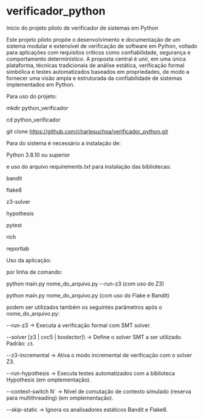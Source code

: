 # verificador_python
Início do projeto piloto de verificador de sistemas em Python

Este projeto piloto propõe o desenvolvimento e documentação de um sistema modular e extensível de verificação de software em Python, voltado para aplicações com requisitos críticos como confiabilidade, segurança e comportamento determinístico. A proposta central é unir, em uma única plataforma, técnicas tradicionais de análise estática, verificação formal simbólica e testes automatizados baseados em propriedades, de modo a fornecer uma visão ampla e estruturada da confiabilidade de sistemas implementados em Python.


Para uso do projeto:

mkdir python_verificador

cd python_verificador

git clone https://github.com/charlesuchoa/verificador_python.git


Para do sistema é necessário a instalação de:

Python 3.8.10 ou superior

e uso do arquivo requirements.txt para instalação das bibliotecas:

bandit

flake8

z3-solver

hypothesis

pytest

rich

reportlab


Uso da aplicação:

por linha de comando: 

python main.py nome_do_arquivo.py --run-z3 (com uso do Z3)

python main.py nome_do_arquivo.py (com uso do Flake e Bandit)


podem ser utilizados também os seguintes parâmetros após o nome_do_arquivo.py:

--run-z3  		-> Executa a verificação formal com SMT solver. 

--solver \[z3      | cvc5        | boolector]\   -> Define o solver SMT a ser utilizado. Padrão: `z3`. 

--z3-incremental	-> Ativa o modo incremental de verificação com o solver Z3.

--run-hypothesis	-> Executa testes automatizados com a biblioteca Hypothesis (em omplementação).

--context-switch N` 	-> Nível de comutação de contexto simulado (reserva para multithreading) (em omplementação).

--skip-static		-> Ignora os analisadores estáticos Bandit e Flake8.
